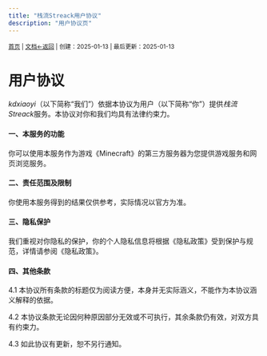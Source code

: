 ```yaml
---
title: "栈流Streack用户协议"
description: "用户协议页"
---
```

<small id="old_menu"><a href="/Streack/">首页</a> | <a href="/Streack/doc/">文档</a></small><small><a href="/Streack/doc">←返回</a> |
 创建：2025-01-13 | 最后更新：2025-01-13</small><br>

<h1>用户协议</h1>
<p><i>kdxiaoyi</i>（以下简称“我们”）依据本协议为用户（以下简称“你”）提供<i>栈流Streack</i>服务。本协议对你和我们均具有法律约束力。</p>
<h4>一、本服务的功能</h4>
<p>你可以使用本服务作为游戏《Minecraft》的第三方服务器为您提供游戏服务和网页浏览服务。</p>
<h4>二、责任范围及限制</h4>
<p>你使用本服务得到的结果仅供参考，实际情况以官方为准。</p>
<h4>三、隐私保护</h4>
<p>我们重视对你隐私的保护，你的个人隐私信息将根据《隐私政策》受到保护与规范，详情请参阅《隐私政策》。</p>
<h4>四、其他条款</h4>
<p>4.1 本协议所有条款的标题仅为阅读方便，本身并无实际涵义，不能作为本协议涵义解释的依据。</p>
<p>4.2 本协议条款无论因何种原因部分无效或不可执行，其余条款仍有效，对双方具有约束力。</p>
<p>4.3 如此协议有更新，恕不另行通知。</p>
  

<script src="https://rs.kdxiaoyi.top/res/scripts/js/sober.min.js"></script><script src="https://kdxiaoyi.top/Streack/page/pmd-reRender.min.js"></script>